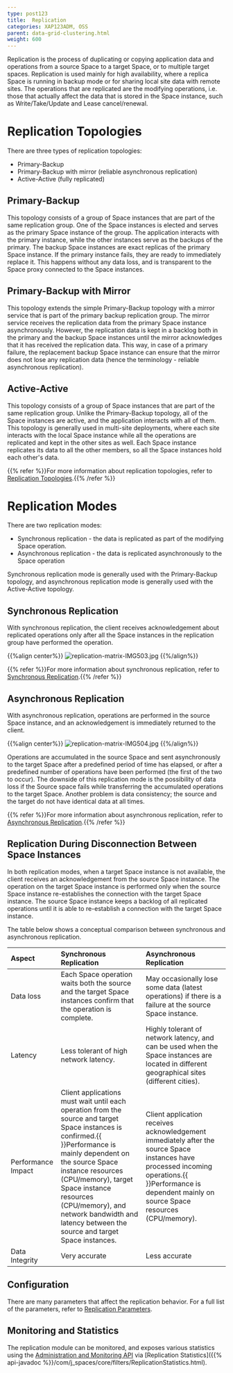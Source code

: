 ```yaml
---
type: post123
title:  Replication
categories: XAP123ADM, OSS
parent: data-grid-clustering.html
weight: 600
---
```



Replication is the process of duplicating or copying application data and operations from a source Space to a target Space, or to multiple target spaces. Replication is used mainly for high availability, where a replica Space is running in backup mode or for sharing local site data with remote sites. The operations that are replicated are the modifying operations, i.e. those that actually affect the data that is stored in the Space instance, such as Write/Take/Update and Lease cancel/renewal.

# Replication Topologies

There are three types of replication topologies:

- Primary-Backup
- Primary-Backup with mirror (reliable asynchronous replication)
- Active-Active (fully replicated)

## Primary-Backup

This topology consists of a group of Space instances that are part of the same replication group. One of the Space instances is elected and serves as the primary Space instance of the group. The application interacts with the primary instance, while the other instances serve as the backups of the primary. The backup Space instances are exact replicas of the primary Space instance. If the primary instance fails, they are ready to immediately replace it. This happens without any data loss, and is transparent to the Space proxy connected to the Space instances.

## Primary-Backup with Mirror

This topology extends the simple Primary-Backup topology with a mirror service that is part of the primary backup replication group. The mirror service receives the replication data from the primary Space instance asynchronously. However, the replication data is kept in a backlog both in the primary and the backup Space instances until the mirror acknowledges that it has received the replication data. This way, in case of a primary failure, the replacement backup Space instance can ensure that the mirror does not lose any replication data (hence the terminology - reliable asynchronous replication).

## Active-Active

This topology consists of a group of Space instances that are part of the same replication group. Unlike the Primary-Backup topology, all of the Space instances are active, and the application interacts with all of them. This topology is generally used in multi-site deployments, where each site interacts with the local Space instance while all the operations are replicated and kept in the other sites as well. Each Space instance replicates its data to all the other members, so all the Space instances hold each other's data.

{{% refer %}}For more information about replication topologies, refer to [Replication Topologies](./replication-topologies.html).{{% /refer %}}

# Replication Modes

There are two replication modes:

- Synchronous replication - the data is replicated as part of the modifying Space operation.
- Asynchronous replication - the data is replicated asynchronously to the Space operation

Synchronous replication mode is generally used with the Primary-Backup topology, and asynchronous replication mode is generally used with the Active-Active topology.

## Synchronous Replication

With synchronous replication, the client receives acknowledgement about replicated operations only after all the Space instances in the replication group have performed the operation.

{{%align center%}}
![replication-matrix-IMG503.jpg](/attachment_files/replication-matrix-IMG503.jpg)
{{%/align%}}

{{% refer %}}For more information about synchronous replication, refer to [Synchronous Replication](./synchronous-replication.html).{{% /refer %}}

## Asynchronous Replication

With asynchronous replication, operations are performed in the source Space instance, and an acknowledgement is immediately returned to the client.

{{%align center%}}
![replication-matrix-IMG504.jpg](/attachment_files/replication-matrix-IMG504.jpg)
{{%/align%}}

Operations are accumulated in the source Space and sent asynchronously to the target Space after a predefined period of time has elapsed, or after a predefined number of operations have been performed (the first of the two to occur). The downside of this replication mode is the possibility of data loss if the Source space fails while transferring the accumulated operations to the target Space. Another problem is data consistency; the source and the target do not have identical data at all times.

{{% refer %}}For more information about asynchronous replication, refer to [Asynchronous Replication](./asynchronous-replication.html).{{% /refer %}}

## Replication During Disconnection Between Space Instances

In both replication modes, when a target Space instance is not available, the client receives an acknowledgement from the source Space instance. The operation on the target Space instance is performed only when the source Space instance re-establishes the connection with the target Space instance. The source Space instance keeps a backlog of all replicated operations until it is able to re-establish a connection with the target Space instance.

The table below shows a conceptual comparison between synchronous and asynchronous replication.


| Aspect | Synchronous Replication | Asynchronous Replication |
|:-------|:------------------------|:-------------------------|
| Data loss | Each Space operation waits both the source and the target Space instances confirm that the operation is complete. | May occasionally lose some data (latest operations) if there is a failure at the source Space instance. |
| Latency | Less tolerant of high network latency. | Highly tolerant of network latency, and can be used when the Space instances are located in different geographical sites (different cities). |
| Performance Impact | Client applications must wait until each operation from the source and target Space instances is confirmed.{{<wbr>}}Performance is mainly dependent on the source Space instance resources (CPU/memory), target Space instance resources (CPU/memory), and network bandwidth and latency between the source and target Space instances. | Client application receives acknowledgement immediately after the source Space instances have processed incoming operations.{{<wbr>}}Performance is dependent mainly on source Space resources (CPU/memory). |
| Data Integrity | Very accurate | Less accurate |

## Configuration

There are many parameters that affect the replication behavior. For a full list of the parameters, refer to [Replication Parameters](./replication-parameters.html).

## Monitoring and Statistics

The replication module can be monitored, and exposes various statistics using the [Administration and Monitoring API]({{%currentjavaurl%}}/administration-and-monitoring-api.html) via [Replication Statistics]({{% api-javadoc %}}/com/j_spaces/core/filters/ReplicationStatistics.html).


















